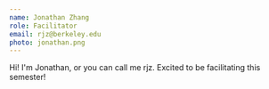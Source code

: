```yaml
---
name: Jonathan Zhang
role: Facilitator
email: rjz@berkeley.edu
photo: jonathan.png
---
```


Hi! I'm Jonathan, or you can call me rjz. Excited to be facilitating this semester!